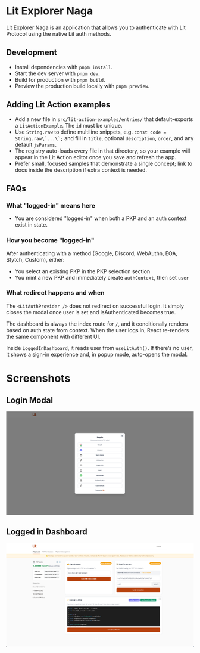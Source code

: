 # Lit Explorer Naga

Lit Explorer Naga is an application that allows you to authenticate with Lit Protocol using the native Lit auth methods.

## Development

- Install dependencies with `pnpm install`.
- Start the dev server with `pnpm dev`.
- Build for production with `pnpm build`.
- Preview the production build locally with `pnpm preview`.

## Adding Lit Action examples

- Add a new file in `src/lit-action-examples/entries/` that default-exports a `LitActionExample`. The `id` must be unique.
- Use `String.raw` to define multiline snippets, e.g. ``const code = String.raw\`...\`;`` and fill in `title`, optional `description`, `order`, and any default `jsParams`.
- The registry auto-loads every file in that directory, so your example will appear in the Lit Action editor once you save and refresh the app.
- Prefer small, focused samples that demonstrate a single concept; link to docs inside the description if extra context is needed.

## FAQs

### What "logged-in" means here

- You are considered "logged-in" when both a PKP and an auth context exist in state.

### How you become "logged-in"

After authenticating with a method (Google, Discord, WebAuthn, EOA, Stytch, Custom), either:

- You select an existing PKP in the PKP selection section
- You mint a new PKP and immediately create `authContext`, then set `user`

### What redirect happens and when

The `<LitAuthProvider />` does not redirect on successful login. It simply closes the modal once user is set and isAuthenticated becomes true.

The dashboard is always the index route for `/`, and it conditionally renders based on auth state from context. When the user logs in, React re-renders the same component with different UI.

Inside `LoggedInDashboard`, it reads user from `useLitAuth()`. If there’s no user, it shows a sign-in experience and, in popup mode, auto-opens the modal.

# Screenshots

## Login Modal

![Login Modal](./public/screenshot-1.png)

## Logged in Dashboard
![Logged in Dashboard](./public/screenshot-2.png)
